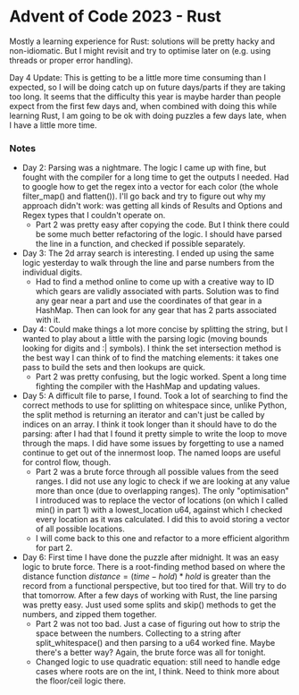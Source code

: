 # Advent of Code 2023 - Rust

Mostly a learning experience for Rust: solutions will be pretty hacky and non-idiomatic. But I might revisit and try to optimise later on (e.g. using threads or proper error handling).

Day 4 Update: This is getting to be a little more time consuming than I expected, so I will be doing catch up on future days/parts if they are taking too long. It seems that the difficulty this year is maybe harder than people expect from the first few days and, when combined with doing this while learning Rust, I am going to be ok with doing puzzles a few days late, when I have a little more time.

### Notes
- Day 2: Parsing was a nightmare. The logic I came up with fine, but fought with the compiler for a long time to get the outputs I needed. Had to google how to get the regex into a vector for each color (the whole filter_map() and flatten()). I'll go back and try to figure out why my approach didn't work: was getting all kinds of Results and Options and Regex types that I couldn't operate on.
  - Part 2 was pretty easy after copying the code. But I think there could be some much better refactoring of the logic. I should have parsed the line in a function, and checked if possible separately.
- Day 3: The 2d array search is interesting. I ended up using the same logic yesterday to walk through the line and parse numbers from the individual digits.
  - Had to find a method online to come up with a creative way to ID which gears are validly associated with parts. Solution was to find any gear near a part and use the coordinates of that gear in a HashMap. Then can look for any gear that has 2 parts associated with it.
- Day 4: Could make things a lot more concise by splitting the string, but I wanted to play about a little with the parsing logic (moving bounds looking for digits and :| symbols). I think the set intersection method is the best way I can think of to find the matching elements: it takes one pass to build the sets and then lookups are quick.
  - Part 2 was pretty confusing, but the logic worked. Spent a long time fighting the compiler with the HashMap and updating values.
- Day 5: A difficult file to parse, I found. Took a lot of searching to find the correct methods to use for splitting on whitespace since, unlike Python, the split method is returning an iterator and can't just be called by indices on an array. I think it took longer than it should have to do the parsing: after I had that I found it pretty simple to write the loop to move through the maps. I did have some issues by forgetting to use a named continue to get out of the innermost loop. The named loops are useful for control flow, though.
  - Part 2 was a brute force through all possible values from the seed ranges. I did not use any logic to check if we are looking at any value more than once (due to overlapping ranges). The only "optimisation" I introduced was to replace the vector of locations (on which I called min() in part 1) with a lowest_location u64, against which I checked every location as it was calculated. I did this to avoid storing a vector of all possible locations.
  - I will come back to this one and refactor to a more efficient algorithm for part 2.
- Day 6: First time I have done the puzzle after midnight. It was an easy logic to brute force. There is a root-finding method based on where the distance function $distance = (time - hold) * hold$ is greater than the record from a functional perspective, but too tired for that. Will try to do that tomorrow. After a few days of working with Rust, the line parsing was pretty easy. Just used some splits and skip() methods to get the numbers, and zipped them together.
  - Part 2 was not too bad. Just a case of figuring out how to strip the space between the numbers. Collecting to a string after split_whitespace() and then parsing to a u64 worked fine. Maybe there's a better way? Again, the brute force was all for tonight.
  - Changed logic to use quadratic equation: still need to handle edge cases where roots are on the int, I think. Need to think more about the floor/ceil logic there.
